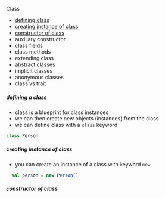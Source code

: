 Class
- [defining class](#defining-a-class)
- [creating instance of class](#creating-instance-of-class)
- [constructor of class](#constructor-of-class)
- auxiliary constructor
- class fields
- class methods
- extending class
- abstract classes
- implicit classes
- anonymous classes
- class vs trait

##### defining a class
- class is a blueprint for class instances
- we can then create new objects (instances) from the class
- we can define class with a `class` keyword
```scala
class Person
```

##### creating instance of class
- you can create an instance of a class with keyword `new`
```scala
  val person = new Person()
```

##### constructor of class